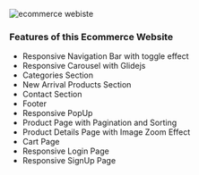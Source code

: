 ![ecommerce webiste](https://raw.githubusercontent.com/ziddahedem/LC09-ecommerce-website/master/images/lc09-ecommerce%20website.jpg)

### Features of this Ecommerce Website

- Responsive Navigation Bar with toggle effect
- Responsive Carousel with Glidejs
- Categories Section
- New Arrival Products Section
- Contact Section
- Footer
- Responsive PopUp
- Product Page with Pagination and Sorting
- Product Details Page with Image Zoom Effect
- Cart Page
- Responsive Login Page
- Responsive SignUp Page
